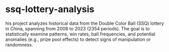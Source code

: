 # ssq-lottery-analysis
his project analyzes historical data from the Double Color Ball (SSQ) lottery in China, spanning from 2008 to 2023 (2354 periods). The goal is to statistically examine patterns, win rates, ball frequencies, and potential anomalies (e.g., prize pool effects) to detect signs of manipulation or randomness.
